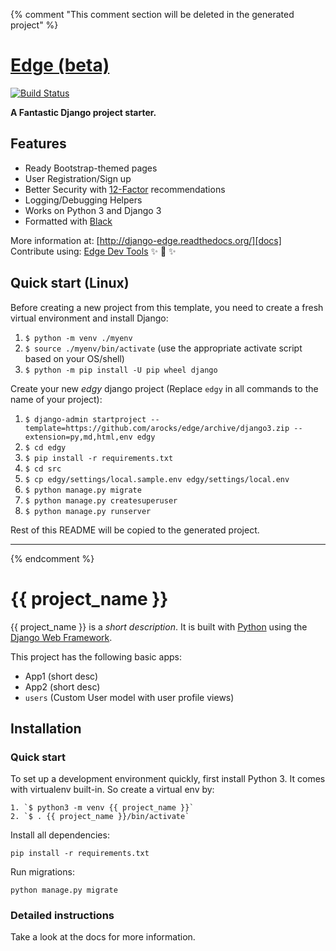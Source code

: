{% comment "This comment section will be deleted in the generated project" %}

# [Edge (beta)][docs]

[![Build Status](https://travis-ci.org/arocks/edge.svg?branch=django3)](https://travis-ci.org/arocks/edge)

**A Fantastic Django project starter.**

## Features

* Ready Bootstrap-themed pages
* User Registration/Sign up
* Better Security with [12-Factor](http://12factor.net/) recommendations
* Logging/Debugging Helpers
* Works on Python 3 and Django 3
* Formatted with [Black](https://github.com/ambv/black)

More information at: [http://django-edge.readthedocs.org/][docs]
Contribute using: [Edge Dev Tools](https://github.com/arocks/edge-devtools)  ✨ 🍰 ✨

[docs]: http://django-edge.readthedocs.org/

## Quick start (Linux)

Before creating a new project from this template, you need to create a fresh virtual environment and install Django:

1. `$ python -m venv ./myenv`
2. `$ source ./myenv/bin/activate` (use the appropriate activate script based on your OS/shell)
3. `$ python -m pip install -U pip wheel django`

Create your new _edgy_ django project (Replace `edgy` in all commands to the name of your project):

1. `$ django-admin startproject --template=https://github.com/arocks/edge/archive/django3.zip --extension=py,md,html,env edgy`
2. `$ cd edgy`
3. `$ pip install -r requirements.txt `
4. `$ cd src`
5. `$ cp edgy/settings/local.sample.env edgy/settings/local.env`
6. `$ python manage.py migrate`
7. `$ python manage.py createsuperuser`
8. `$ python manage.py runserver`


Rest of this README will be copied to the generated project.

--------------------------------------------------------------------------------------------

{% endcomment %}

# {{ project_name }}

{{ project_name }} is a _short description_. It is built with [Python][0] using the [Django Web Framework][1].

This project has the following basic apps:

* App1 (short desc)
* App2 (short desc)
* `users` (Custom User model with user profile views)

## Installation

### Quick start

To set up a development environment quickly, first install Python 3. It
comes with virtualenv built-in. So create a virtual env by:

    1. `$ python3 -m venv {{ project_name }}`
    2. `$ . {{ project_name }}/bin/activate`

Install all dependencies:

    pip install -r requirements.txt

Run migrations:

    python manage.py migrate

### Detailed instructions

Take a look at the docs for more information.

[0]: https://www.python.org/
[1]: https://www.djangoproject.com/
